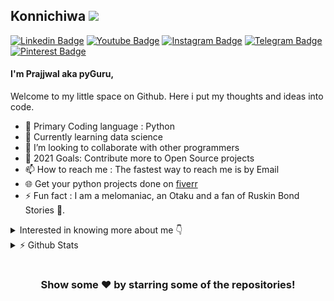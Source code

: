 ## Konnichiwa <img src="https://github.com/TheDudeThatCode/TheDudeThatCode/blob/master/Assets/Hi.gif" width="29px">

[![Linkedin Badge](https://img.shields.io/badge/-LinkedIn-0e76a8?style=flat-square&logo=Linkedin&logoColor=white)](https://www.linkedin.com/in/itspyguru/)
[![Youtube Badge](https://img.shields.io/badge/-youtube-ff0000?style=flat-square&logo=youtube&logoColor=white)](https://www.youtube.com/c/pyGuru)
[![Instagram Badge](https://img.shields.io/badge/-Instagram-e4405f?style=flat-square&logo=Instagram&logoColor=white)](https://www.instagram.com/prajjwalpathak35/)
[![Telegram Badge](https://img.shields.io/badge/-Telegram-0088cc?style=flat-square&logo=Telegram&logoColor=white)](https://t.me/ppathak35)
[![Pinterest Badge](https://img.shields.io/badge/Pinterest-E8175D?style=flat-square&logo=pinterest&logoColor=white)](https://www.pinterest.ca/prajjwalpathak3)

#### I'm Prajjwal aka pyGuru,

Welcome to my little space on Github. Here i put my thoughts and ideas into code.

- 🔭 Primary Coding language : Python
- 🌱 Currently learning data science
- 👯 I’m looking to collaborate with other programmers
- 🥅 2021 Goals: Contribute more to Open Source projects
- 📫 How to reach me : The fastest way to reach me is by Email
- 🌐 Get your python projects done on [fiverr][fiverr]
- ⚡ Fun fact : I am a melomaniac, an Otaku and a fan of Ruskin Bond Stories 🤣.

<details>
	<summary>Interested in knowing more about me 👇 </summary>

  <br />
  <img alt="Hououin Kyoma" align="right" src="https://github.com/pyGuru123/pyGuru123/blob/main/assets/madScientist.gif">

  I'm a Student, Developer, and Python Instructor. I like programming 
  and designing. I am interested in extra-terrestrials and trying to 
  understand our universe, studying theoretical physics by my own. 
  I like photography and collecting pictures. A simple and down to 
  earth boy who is so keen to learn every day a new thing. 
  
  Know more about me on my [blog][Whistle of Darkness]
  <br />
  
</details>

<details>
	<summary> ⚡ Github Stats </summary>
	<br />

[![Prajjwal's github stats](https://github-readme-stats.vercel.app/api?username=pyguru123)](https://github.com/anuraghazra/github-readme-stats)
<img src="https://github-readme-streak-stats.herokuapp.com/?user=pyguru123&" alt="pyguru123"/>

![Profile views](https://komarev.com/ghpvc/?username=pyguru123&label=PROFILE+VIEWS&style=flat-square) 
![GitHub followers](https://img.shields.io/github/followers/pyguru123?style=social)
</details>

#

<div align="center">

### Show some ❤️ by starring some of the repositories!

</div>

<!-- links -->
[fiverr]: https://www.fiverr.com/itspyguru
[Whistle of Darkness]: https://dwhistle.wordpress.com
[youtube]: https://www.youtube.com/c/pyGuru
[instagram]: https://www.instagram.com/prajjwalpathak35
[pinterest]: https://www.pinterest.ca/prajjwalpathak3 
